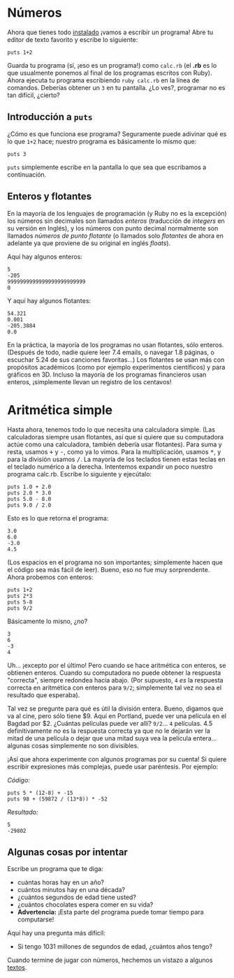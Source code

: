 # Números


Ahora que tienes todo <a href="/capitulos/00-inicio.html">instalado</a>
¡vamos a escribir un programa! Abre tu editor de texto favorito
y escribe lo siguiente:

    puts 1+2

Guarda tu programa (sí, ¡eso es un programa!) como `calc.rb`
(el **.rb** es lo que usualmente ponemos al final de
los programas escritos con Ruby). Ahora ejecuta tu programa escribiendo
`ruby calc.rb` en la línea de comandos. Deberías obtener un `3`
en tu pantalla. ¿Lo ves?, programar no es tan difícil, ¿cierto?

## Introducción a `puts`

¿Cómo es que funciona ese programa? Seguramente puede adivinar qué es lo que
`1+2` hace; nuestro programa es básicamente lo mismo que:

    puts 3

`puts` simplemente escribe en la pantalla lo que sea que escribamos a continuación.

## Enteros y flotantes

En la mayoría de los lenguajes de programación (y Ruby no es la excepción)
los números sin decimales son llamados *enteros* (traducción de *integers* en 
su versión en Inglés), y los números con punto decimal normalmente son llamados
*números de punto flotante* (o llamados solo *flotantes* de ahora en adelante ya que proviene
de su original en inglés *floats*).

Aquí hay algunos enteros:

    5
    -205
    9999999999999999999999999
    0

Y aquí hay algunos flotantes:

    54.321
    0.001
    -205.3884
    0.0

En la práctica, la mayoría de los programas no usan flotantes, sólo enteros.
(Después de todo, nadie quiere leer 7.4 emails, o navegar 1.8 páginas,
o escuchar 5.24 de sus canciones favoritas...)
Los flotantes se usan más con propósitos académicos (como por ejemplo
experimentos científicos) y para gráficos en 3D. Incluso la mayoría de los
programas financieros usan enteros, ¡simplemente llevan un registro de los
centavos!

# Aritmética simple

Hasta ahora, tenemos todo lo que necesita una calculadora simple.
(Las calculadoras siempre usan flotantes, así que si
quiere que su computadora actúe como una calculadora, también debería
usar flotantes). Para suma y resta, usamos <kbd>+</kbd> y <kbd>-</kbd>,
como ya lo vimos. Para la multiplicación, usamos <kbd>*</kbd>, y para
la división usamos <kbd>/</kbd>. La mayoría de los teclados tienen estas
teclas en el teclado numérico a la derecha. Intentemos expandir un poco
nuestro programa calc.rb. Escribe lo siguiente y ejecútalo:

    puts 1.0 + 2.0
    puts 2.0 * 3.0
    puts 5.0 - 8.0
    puts 9.0 / 2.0

Esto es lo que retorna el programa:

    3.0
    6.0
    -3.0
    4.5

(Los espacios en el programa no son importantes; simplemente
hacen que el código sea más fácil de leer). Bueno, eso no
fue muy sorprendente. Ahora probemos con enteros:

    puts 1+2
    puts 2*3
    puts 5-8
    puts 9/2

Básicamente lo misno, ¿no?

    3
    6
    -3
    4

Uh... ¡excepto por el último!
Pero cuando se hace aritmética con enteros, se obtienen enteros.
Cuando su computadora no puede obtener la respuesta "correcta",
siempre redondea hacia abajo. (Por supuesto, `4` *es*
la respuesta correcta en aritmética con enteros para `9/2`;
simplemente tal vez no sea el resultado que esperaba).

Tal vez se pregunte para qué es útil la división entera. Bueno, digamos
que va al cine, pero sólo tiene $9. Aquí en Portland, puede ver una
película en el Bagdad por $2. ¿Cuántas películas puede ver allí?
`9/2`... `4` películas. 4.5 definitivamente *no*
es la respuesta correcta ya que no le dejarán ver la mitad de
una película o dejar que una mitad suya vea la película entera...
algunas cosas simplemente no son divisibles.

¡Así que ahora experimente con algunos programas por su cuenta!
Si quiere escribir expresiones más complejas, puede usar paréntesis.
Por ejemplo:

*Código:*

    puts 5 * (12-8) + -15
    puts 98 + (59872 / (13*8)) * -52

*Resultado:*

    5
    -29802

## Algunas cosas por intentar

Escribe un programa que te diga:

* cuántas horas hay en un año?
* cuántos minutos hay en una década?
* ¿cuántos segundos de edad tiene usted?
* ¿cuántos chocolates espera comer en su vida?
* **Advertencia:** ¡Esta parte del programa puede tomar tiempo para computarse!   


Aquí hay una pregunta más difícil:

* Si tengo 1031 millones de segundos de edad, ¿cuántos años tengo?
  
Cuando termine de jugar con números, hechemos un vistazo
a algunos  <a href="/capitulos/02-textos.html">textos</a>.
